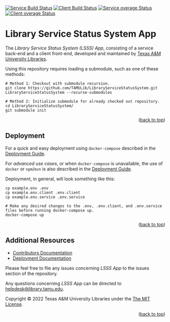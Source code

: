 <a name="readme-top"></a>
[![Service Build Status][service-build-badge]][service-build-status]
[![Client Build Status][client-build-badge]][client-build-status]
[![Service overage Status][service-coverage-badge]][service-coverage-status]
[![Client overage Status][client-coverage-badge]][client-coverage-status]

# Library Service Status System App

The *Library Service Status System (LSSS) App*, consisting of a service back-end and a client front-end, developed and maintained by [Texas A&M University Libraries][tamu-library].

Using this repository requires loading a submodule, such as one of these methods:
```shell
# Method 1: Checkout with submodule recursion.
git clone https://github.com/TAMULib/LibraryServiceStatusSystem.git LibraryServiceStatusSystem --recurse-submodules

# Method 2: Initialize submodule for already checked out repository.
cd LibraryServiceStatusSystem/
git submodule init
```

<div align="right">(<a href="#readme-top">back to top</a>)</div>


## Deployment

For a quick and easy deployment using `docker-compose` described in the [Deployment Guide][deployment-guide].

For _advanced use cases_, or when `docker-compose` is unavailable, the use of `docker` or `npm`/`mvn` is also described in the [Deployment Guide][deployment-guide].

Deployment, in general, will look something like this:

```shell
cp example.env .env
cp example.env.client .env.client
cp example.env.service .env.service

# Make any desired changes to the .env, .env.client, and .env.service files before running docker-compose up.
docker-compose up
```

<div align="right">(<a href="#readme-top">back to top</a>)</div>


## Additional Resources

- [Contributors Documentation][contribute-guide]
- [Deployment Documentation][deployment-guide]
<!-- - [API Documentation][api-docs]-->

Please feel free to file any issues concerning *LSSS App* to the issues section of the repository.

Any questions concerning *LSSS App* can be directed to helpdesk@library.tamu.edu.

Copyright © 2022 Texas A&M University Libraries under the [The MIT License][license].

<div align="right">(<a href="#readme-top">back to top</a>)</div>


<!-- LINKS -->
[service-build-status]: https://github.com/TAMULib/LibraryServiceStatusSystemService/actions?query=workflow%3ABuild
[service-build-badge]: https://github.com/TAMULib/LibraryServiceStatusSystemService/workflows/Build/badge.svg
[service-coverage-status]: https://coveralls.io/github/TAMULib/LibraryServiceStatusSystemService
[service-coverage-badge]: https://coveralls.io/repos/github/TAMULib/LibraryServiceStatusSystemService/badge.svg

[client-build-status]: https://github.com/TAMULib/LibraryServiceStatusSystemUI/actions?query=workflow%3ABuild
[client-build-badge]: https://github.com/TAMULib/LibraryServiceStatusSystemUI/workflows/Build/badge.svg
[client-coverage-status]: https://coveralls.io/github/TAMULib/LibraryServiceStatusSystemUI
[client-coverage-badge]: https://coveralls.io/repos/github/TAMULib/LibraryServiceStatusSystemUI/badge.svg

[tamu-library]: http://library.tamu.edu
[api-docs]: https://tamulib.github.io/LibraryServiceStatusSystemService

[deployment-guide]: DEPLOYING.md
[contribute-guide]: CONTRIBUTING.md
[license]: LICENSE
